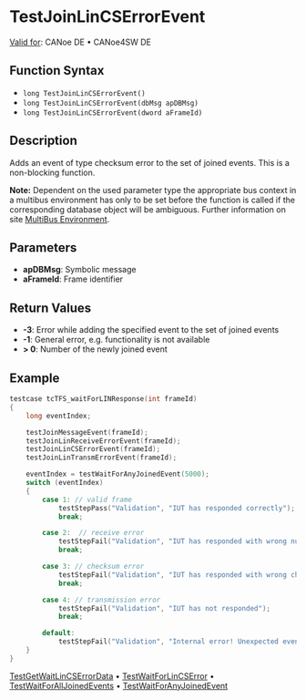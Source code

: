 # TestJoinLinCSErrorEvent

[Valid for](../../../Shared/FeatureAvailability.md): CANoe DE • CANoe4SW DE

## Function Syntax

- `long TestJoinLinCSErrorEvent()`
- `long TestJoinLinCSErrorEvent(dbMsg apDBMsg)`
- `long TestJoinLinCSErrorEvent(dword aFrameId)`

## Description

Adds an event of type checksum error to the set of joined events. This is a non-blocking function.

**Note:** Dependent on the used parameter type the appropriate bus context in a multibus environment has only to be set before the function is called if the corresponding database object will be ambiguous. Further information on site [MultiBus Environment](../../../Shared/CAPL/General/TestMultiBusEnvironment.md).

## Parameters

- **apDBMsg**: Symbolic message
- **aFrameId**: Frame identifier

## Return Values

- **-3**: Error while adding the specified event to the set of joined events
- **-1**: General error, e.g. functionality is not available
- **\> 0**: Number of the newly joined event

## Example

```c
testcase tcTFS_waitForLINResponse(int frameId)
{
    long eventIndex;

    testJoinMessageEvent(frameId);
    testJoinLinReceiveErrorEvent(frameId);
    testJoinLinCSErrorEvent(frameId);
    testJoinLinTransmErrorEvent(frameId);

    eventIndex = testWaitForAnyJoinedEvent(5000);
    switch (eventIndex)
    {
        case 1: // valid frame
            testStepPass("Validation", "IUT has responded correctly");
            break;

        case 2:  // receive error
            testStepFail("Validation", "IUT has responded with wrong number of data bytes");
            break;

        case 3: // checksum error
            testStepFail("Validation", "IUT has responded with wrong checksum");
            break;

        case 4: // transmission error
            testStepFail("Validation", "IUT has not responded");
            break;

        default:
            testStepFail("Validation", "Internal error! Unexpected event (return code %d) on waiting for response", eventIndex);
    }
}
```

[TestGetWaitLinCSErrorData](CAPLfunctionTestGetWaitLinCsErrData.md) • [TestWaitForLinCSError](CAPLfunctionTestWaitForLinCsError.md) • [TestWaitForAllJoinedEvents](CAPLfunctionTestWaitForAllJoinedEvents.md) • [TestWaitForAnyJoinedEvent](CAPLfunctionTestWaitForAnyJoinedEvent.md)
